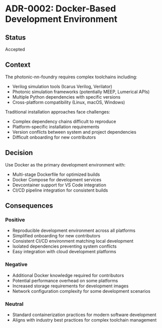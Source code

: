 # ADR-0002: Docker-Based Development Environment

## Status
Accepted

## Context
The photonic-nn-foundry requires complex toolchains including:
- Verilog simulation tools (Icarus Verilog, Verilator)
- Photonic simulation frameworks (potentially MEEP, Lumerical APIs)
- Multiple Python dependencies with specific versions
- Cross-platform compatibility (Linux, macOS, Windows)

Traditional installation approaches face challenges:
- Complex dependency chains difficult to reproduce
- Platform-specific installation requirements
- Version conflicts between system and project dependencies
- Difficult onboarding for new contributors

## Decision
Use Docker as the primary development environment with:
- Multi-stage Dockerfile for optimized builds
- Docker Compose for development services
- Devcontainer support for VS Code integration
- CI/CD pipeline integration for consistent builds

## Consequences

### Positive
- Reproducible development environment across all platforms
- Simplified onboarding for new contributors
- Consistent CI/CD environment matching local development
- Isolated dependencies preventing system conflicts
- Easy integration with cloud development platforms

### Negative
- Additional Docker knowledge required for contributors
- Potential performance overhead on some platforms
- Increased storage requirements for development images
- Network configuration complexity for some development scenarios

### Neutral
- Standard containerization practices for modern software development
- Aligns with industry best practices for complex toolchain management